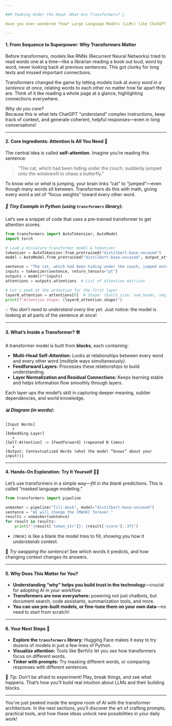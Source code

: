 ```yaml
---

### Peeking Under the Hood: What Are Transformers? 🤖

Have you ever wondered *how* Large Language Models (LLMs) like ChatGPT actually process your text? It’s not magic—and it’s not just a bigger, faster search engine. The “secret sauce” behind these models is the **transformer architecture**. Let’s break it down step-by-step, keeping it simple, visual, and hands-on!

---
```


#### 1. From Sequence to Superpower: Why Transformers Matter

Before transformers, models like RNNs (Recurrent Neural Networks) tried to read words one at a time—like a librarian reading a book out loud, word by word, never looking back at previous sentences. This got clunky for long texts and missed important connections.

Transformers changed the game by letting models look at *every word in a sentence at once*, relating words to each other no matter how far apart they are. Think of it like reading a whole page at a glance, highlighting connections everywhere.

*Why do you care?*  
Because this is what lets ChatGPT “understand” complex instructions, keep track of context, and generate coherent, helpful responses—even in long conversations!

---

#### 2. Core Ingredients: Attention Is All You Need 🏮

The central idea is called **self-attention**. Imagine you’re reading this sentence:

> "The cat, which had been hiding under the couch, suddenly jumped onto the windowsill to chase a butterfly."

To know *who* or *what* is jumping, your brain links “cat” to “jumped”—even though many words sit between. Transformers do this with math, giving every word a set of “focus weights” toward every other word.

##### 🎨 Tiny Example in Python (using `transformers` library):

Let’s see a snippet of code that uses a pre-trained transformer to get attention scores.

```python
from transformers import AutoTokenizer, AutoModel
import torch

# Load a miniature transformer model & tokenizer
tokenizer = AutoTokenizer.from_pretrained("distilbert-base-uncased")
model = AutoModel.from_pretrained("distilbert-base-uncased", output_attentions=True)

sentence = "The cat, which had been hiding under the couch, jumped onto the windowsill."
inputs = tokenizer(sentence, return_tensors="pt")
outputs = model(**inputs)
attentions = outputs.attentions  # List of attention matrices

# Let's peek at the attention for the first layer
layer0_attention = attentions[0]  # Shape: (batch_size, num_heads, seq_len, seq_len)
print(f"Attention shape: {layer0_attention.shape}")
```

💡 *You don’t need to understand every line yet*. Just notice: the model is looking at all parts of the sentence at once!

---

#### 3. What’s Inside a Transformer? 🛠️

A transformer model is built from **blocks**, each containing:

- **Multi-Head Self-Attention:** Looks at relationships between every word and every other word (multiple ways simultaneously).
- **Feedforward Layers:** Processes these relationships to build understanding.
- **Layer Normalization and Residual Connections:** Keeps learning stable and helps information flow smoothly through layers.

Each layer ups the model’s skill in capturing deeper meaning, subtler dependencies, and world knowledge.

##### 📊 Diagram (in words):
```
[Input Words] 
   ⬇️
[Embedding Layer]
   ⬇️
[Self-Attention] -> [Feedforward] (repeated N times)
   ⬇️
[Output: Contextualized Words (what the model “knows” about your input!)]
```

---

#### 4. Hands-On Exploration: Try It Yourself 👨‍💻

Let’s use transformers in a simple way—*fill in the blank* predictions. This is called “masked language modeling.”

```python
from transformers import pipeline

unmasker = pipeline("fill-mask", model="distilbert-base-uncased")
sentence = "AI will change the [MASK] forever."
results = unmasker(sentence)
for result in results:
    print(f"{result['token_str']}: {result['score']:.3f}")
```
- `[MASK]` is like a blank the model tries to fill, showing you how it *understands* context.

🧩 *Try swapping the sentence!* See which words it predicts, and how changing context changes its answers.

---

#### 5. Why Does This Matter for You?

- **Understanding “why” helps you build trust in the technology**—crucial for adopting AI in your workflow.
- **Transformers are now everywhere:** powering not just chatbots, but document search, code assistants, summarization tools, and more.
- **You can use pre-built models, or fine-tune them on your own data**—no need to start from scratch!

---

#### 6. Your Next Steps 🚀

- **Explore the `transformers` library:** Hugging Face makes it easy to try dozens of models in just a few lines of Python.
- **Visualize attention:** Tools like BertViz let you *see* how transformers focus on different words.
- **Tinker with prompts:** Try masking different words, or comparing responses with different sentences.

🔑 *Tip:* Don’t be afraid to experiment! Play, break things, and see what happens. That’s how you’ll build real intuition about LLMs and their building blocks.

---

You’ve just peeked inside the engine room of AI with the transformer architecture. In the next sections, you’ll discover the art of crafting prompts, practical tools, and how these ideas unlock new possibilities in your daily work!